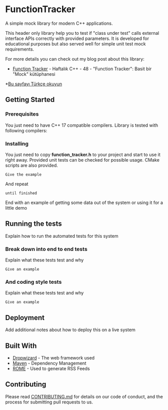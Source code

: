 # FunctionTracker
A simple mock library for modern C++ applications.

This header only library help you to test if "class under test" calls external interface APIs correctly with provided parameters.
It is developed for educational purposes but also served well for simple unit test mock requirements.

For more details you can check out my blog post about this library:
* [Function Tracker](https://www.yazilimperver.com/?p=2512&preview=true) - Haftalık C++ - 48 - "Function Tracker": Basit bir "Mock" kütüphanesi

*[Bu sayfayı Türkçe okuyun](https://github.com/yazilimperver/FunctionTracker/blob/main/README.md)

## Getting Started

### Prerequisites

You just need to have C++ 17 compatible compilers. Library is tested with following compilers:

### Installing

You just need to copy **function_tracker.h** to your project and start to use it right away. 
Provided unit tests can be checked for possible usage. CMake scripts are also provided.


```
Give the example
```

And repeat

```
until finished
```

End with an example of getting some data out of the system or using it for a little demo

## Running the tests

Explain how to run the automated tests for this system

### Break down into end to end tests

Explain what these tests test and why

```
Give an example
```

### And coding style tests

Explain what these tests test and why

```
Give an example
```

## Deployment

Add additional notes about how to deploy this on a live system

## Built With

* [Dropwizard](http://www.dropwizard.io/1.0.2/docs/) - The web framework used
* [Maven](https://maven.apache.org/) - Dependency Management
* [ROME](https://rometools.github.io/rome/) - Used to generate RSS Feeds

## Contributing

Please read [CONTRIBUTING.md](https://gist.github.com/PurpleBooth/b24679402957c63ec426) for details on our code of conduct, and the process for submitting pull requests to us.
